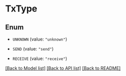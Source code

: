 # TxType

## Enum


* `UNKNOWN` (value: `"unknown"`)

* `SEND` (value: `"send"`)

* `RECEIVE` (value: `"receive"`)


[[Back to Model list]](../README.md#documentation-for-models) [[Back to API list]](../README.md#documentation-for-api-endpoints) [[Back to README]](../README.md)


